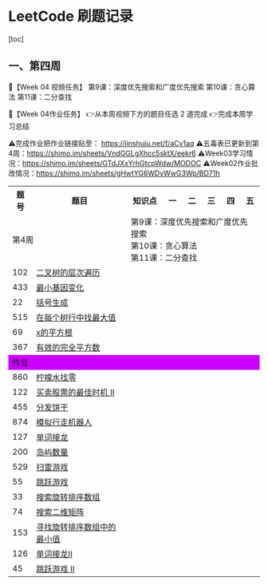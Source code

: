 # LeetCode 刷题记录

[toc]

## 一、第四周

🌈【Week 04 视频任务】
第9课：深度优先搜索和广度优先搜索
第10课：贪心算法
第11课：二分查找

🌈【Week 04作业任务】
👉从本周视频下方的题目任选 2 道完成
👉完成本周学习总结

⚠️完成作业把作业链接贴至： https://jinshuju.net/f/aCv1aq
⚠️五毒表已更新到第4周：https://shimo.im/sheets/VndGGLgXhcc5sktX/eekr6
⚠️Week03学习情况：https://shimo.im/sheets/GTdJXxYrhGtcpWdw/MODOC
⚠️Week02作业批改情况：https://shimo.im/sheets/gHwtYG6WDvWwG3Wp/BD71h

<table>
   <tr>
       <th>题号</th>
       <th>题目</th>
       <th>知识点</th>
       <th>一</th>
       <th>二</th>
       <th>三</th>
       <th>四</th>
       <th>五</th>
   </tr>
   <tr>
       <td colspan="2">第4周</td>
       <td colspan="6">第9课：深度优先搜索和广度优先搜索<br />第10课：贪心算法<br />第11课：二分查找<br /></td>
   </tr>
   <tr>
       <td>102</td>
       <td><a href="https://leetcode-cn.com/problems/binary-tree-level-order-traversal/#/description">二叉树的层次遍历</a>
       </td>
       <td></td>
       <td></td>
       <td></td>
       <td></td>
       <td></td>
       <td></td>
   </tr>
   <tr>
       <td>433</td>
       <td><a href="https://leetcode-cn.com/problems/minimum-genetic-mutation/#/description">最小基因变化</a></td>
       <td></td>
       <td></td>
       <td></td>
       <td></td>
       <td></td>
       <td></td>
   </tr>
   <tr>
       <td>22</td>
       <td><a href="https://leetcode-cn.com/problems/generate-parentheses/#/description">括号生成</a></td>
       <td></td>
       <td></td>
       <td></td>
       <td></td>
       <td></td>
       <td></td>
   </tr>
   <tr>
       <td>515</td>
       <td><a
               href="https://leetcode-cn.com/problems/find-largest-value-in-each-tree-row/#/description">在每个树行中找最大值</a>
       </td>
       <td></td>
       <td></td>
       <td></td>
       <td></td>
       <td></td>
       <td></td>
   </tr>
   <tr>
       <td>69</td>
       <td><a href="https://leetcode-cn.com/problems/sqrtx/">x的平方根</a></td>
       <td></td>
       <td></td>
       <td></td>
       <td></td>
       <td></td>
       <td></td>
   </tr>
   <tr>
       <td>367</td>
       <td><a href="https://leetcode-cn.com/problems/valid-perfect-square/">有效的完全平方数</a></td>
       <td></td>
       <td></td>
       <td></td>
       <td></td>
       <td></td>
       <td></td>
   </tr>
   <tr>
       <td colspan="8" style="background-color: #cc00ff;">作业</td>
   </tr>
   <tr>
       <td>860</td>
       <td><a href="https://leetcode-cn.com/problems/lemonade-change/description/">柠檬水找零</a></td>
       <td></td>
       <td></td>
       <td></td>
       <td></td>
       <td></td>
       <td></td>
   </tr>
   <tr>
       <td>122</td>
       <td><a href="https://leetcode-cn.com/problems/best-time-to-buy-and-sell-stock-ii/description/">买卖股票的最佳时机
               II</a></td>
       <td></td>
       <td></td>
       <td></td>
       <td></td>
       <td></td>
       <td></td>
   </tr>
   <tr>
       <td>455</td>
       <td><a href="https://leetcode-cn.com/problems/assign-cookies/description/">分发饼干</a></td>
       <td></td>
       <td></td>
       <td></td>
       <td></td>
       <td></td>
       <td></td>
   </tr>
   <tr>
       <td>874</td>
       <td><a href="https://leetcode-cn.com/problems/walking-robot-simulation/description/">模拟行走机器人</a></td>
       <td></td>
       <td></td>
       <td></td>
       <td></td>
       <td></td>
       <td></td>
   </tr>
   <tr>
       <td>127</td>
       <td><a href="https://leetcode-cn.com/problems/word-ladder/description/">单词接龙</a></td>
       <td></td>
       <td></td>
       <td></td>
       <td></td>
       <td></td>
       <td></td>
   </tr>
   <tr>
       <td>200</td>
       <td><a href="https://leetcode-cn.com/problems/number-of-islands/">岛屿数量</a></td>
       <td></td>
       <td></td>
       <td></td>
       <td></td>
       <td></td>
       <td></td>
   </tr>
   <tr>
       <td>529</td>
       <td><a href="https://leetcode-cn.com/problems/minesweeper/description/">扫雷游戏</a></td>
       <td></td>
       <td></td>
       <td></td>
       <td></td>
       <td></td>
       <td></td>
   </tr>
   <tr>
       <td>55</td>
       <td><a href="https://leetcode-cn.com/problems/jump-game/">跳跃游戏</a></td>
       <td></td>
       <td></td>
       <td></td>
       <td></td>
       <td></td>
       <td></td>
   </tr>
   <tr>
       <td>33</td>
       <td><a href="https://leetcode-cn.com/problems/search-in-rotated-sorted-array/">搜索旋转排序数组</a></td>
       <td></td>
       <td></td>
       <td></td>
       <td></td>
       <td></td>
       <td></td>
   </tr>
   <tr>
       <td>74</td>
       <td><a href="https://leetcode-cn.com/problems/search-a-2d-matrix/">搜索二维矩阵</a></td>
       <td></td>
       <td></td>
       <td></td>
       <td></td>
       <td></td>
       <td></td>
   </tr>
   <tr>
       <td>153</td>
       <td><a href="https://leetcode-cn.com/problems/find-minimum-in-rotated-sorted-array/">寻找旋转排序数组中的最小值</a></td>
       <td></td>
       <td></td>
       <td></td>
       <td></td>
       <td></td>
       <td></td>
   </tr>
   <tr>
       <td>126</td>
       <td><a href="https://leetcode-cn.com/problems/word-ladder-ii/description/">单词接龙II</a></td>
       <td></td>
       <td></td>
       <td></td>
       <td></td>
       <td></td>
       <td></td>
   </tr>
   <tr>
       <td>45</td>
       <td><a href="https://leetcode-cn.com/problems/jump-game-ii/">跳跃游戏 II</a></td>
       <td></td>
       <td></td>
       <td></td>
       <td></td>
       <td></td>
       <td></td>
   </tr>
</table>